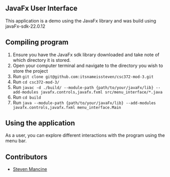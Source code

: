 ## JavaFx User Interface

This application is a demo using the JavaFx library and was build using javaFx-sdk-22.0.12

## Compiling program

1. Ensure you have the JavaFx sdk library downloaded and take note of which directory it is stored.
2. Open your computer terminal and navigate to the directory you wish to store the project
3. Run `git clone git@github.com:itsnameissteven/csc372-mod-3.git`
4. Run `cd csc372-mod-3/`
5. Run `javac -d ./build/ --module-path {path/to/your/javaFx/lib} --add-modules javafx.controls,javafx.fxml src/menu_interface/*.java`
6. Run `cd build`
7. Run `java --module-path {path/to/your/javaFx/lib} --add-modules javafx.controls,javafx.fxml menu_interface.Main`

## Using the application

As a user, you can explore different interactions with the program using the menu bar.


## Contributors

- [Steven Mancine](https://github.com/itsnameissteven)
